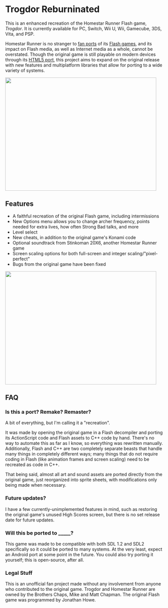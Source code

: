 # Trogdor Reburninated
This is an enhanced recreation of the Homestar Runner Flash game, _Trogdor_. It is currently available for PC, Switch, Wii U, Wii, Gamecube, 3DS, Vita, and PSP.

Homestar Runner is no stranger to [fan ports](https://www.mrphlip.com/ds/pop_tire/) of its [Flash games](https://www.mrphlip.com/ds/secret/), and its impact on Flash media, as well as Internet media as a whole, cannot be overstated. Though the original game is still playable on modern devices through its [HTML5 port](https://old.homestarrunner.com/trogdor-canvas/index.html), this project aims to expand on the original release with new features and multiplatform libraries that allow for porting to a wide variety of systems.

<img src="https://github.com/Mips96/Trogdor-Reburninated/blob/main/screenshots/gameplay_v1.0.png?raw=true" width="480" height="360"/>

## Features
- A faithful recreation of the original Flash game, including intermissions
- New Options menu allows you to change archer frequency, points needed for extra lives, how often Strong Bad talks, and more
- Level select
- New cheats, in addition to the original game's Konami code
- Optional soundtrack from Stinkoman 20X6, another Homestar Runner game
- Screen scaling options for both full-screen and integer scaling/"pixel-perfect"
- Bugs from the original game have been fixed

<img src="https://github.com/Mips96/Trogdor-Reburninated/blob/main/screenshots/options_v1.0.png?raw=true" width="480" height="360"/>

## FAQ
### Is this a port? Remake? Remaster?
A bit of everything, but I'm calling it a "recreation".

It was made by opening the original game in a Flash decompiler and porting its ActionScript code and Flash assets to C++ code by hand. There's no way to automate this as far as I know, so everything was rewritten manually. Additionally, Flash and C++ are two completely separate beasts that handle many things in completely different ways; many things that do not require coding in Flash (like animation frames and screen scaling) need to be recreated as code in C++.

That being said, almost all art and sound assets are ported directly from the original game, just reorganized into sprite sheets, with modifications only being made when necessary.

### Future updates?
I have a few currently-unimplemented features in mind, such as restoring the original game's unused High Scores screen, but there is no set release date for future updates.

### Will this be ported to \_\_\_\_\_?
This game was made to be compatible with both SDL 1.2 and SDL2 specifically so it could be ported to many systems. At the very least, expect an Android port at some point in the future. You could also try porting it yourself; this is open-source, after all.

### Legal Stuff
This is an unofficial fan project made without any involvement from anyone who contributed to the original game. Trogdor and Homestar Runner are owned by the Brothers Chaps, Mike and Matt Chapman. The original Flash game was programmed by Jonathan Howe.
